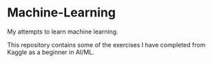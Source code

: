 # Machine-Learning
My attempts to learn machine learning.

This repository contains some of the exercises I have completed from Kaggle as a beginner in AI/ML.
